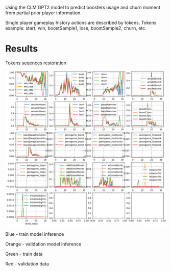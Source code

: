 Using the CLM GPT2 model to predict boosters usage and churn moment from partial prior player information.

Single player gameplay history actions are described by tokens.
Tokens example: start, win,  boostSample1,  lose, boostSample2, churn, etc.

# Results

Tokens seqences restoration

![Img](https://github.com/kn13requestum/clm_actions/blob/main/graphs.png)

Blue - train model inference

Orange - validation model inference 

Green - train data

Red - validation data
